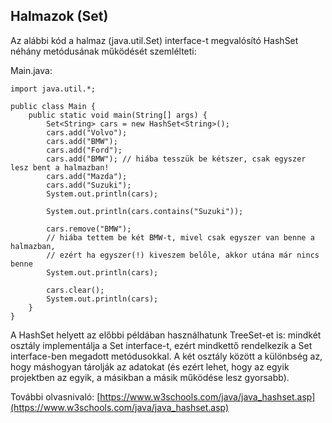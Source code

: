 ## Halmazok (Set)

Az alábbi kód a halmaz (java.util.Set) interface-t megvalósító HashSet néhány metódusának működését szemlélteti:

Main.java:

```
import java.util.*;

public class Main {
    public static void main(String[] args) {
        Set<String> cars = new HashSet<String>();
        cars.add("Volvo");
        cars.add("BMW");
        cars.add("Ford");
        cars.add("BMW"); // hiába tesszük be kétszer, csak egyszer lesz bent a halmazban! 
        cars.add("Mazda");
        cars.add("Suzuki");
        System.out.println(cars);

        System.out.println(cars.contains("Suzuki"));

        cars.remove("BMW"); 
        // hiába tettem be két BMW-t, mivel csak egyszer van benne a halmazban, 
        // ezért ha egyszer(!) kiveszem belőle, akkor utána már nincs benne
        System.out.println(cars);

        cars.clear();
        System.out.println(cars);   
    }
}
```

A HashSet helyett az előbbi példában használhatunk TreeSet-et is: mindkét osztály implementálja a Set interface-t, ezért mindkettő rendelkezik a Set interface-ben
megadott metódusokkal. A két osztály között a különbség az, hogy máshogyan tárolják az adatokat (és ezért lehet, hogy az egyik projektben az egyik, a másikban a másik
működése lesz gyorsabb). 

További olvasnivaló: [https://www.w3schools.com/java/java_hashset.asp](https://www.w3schools.com/java/java_hashset.asp)
